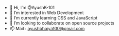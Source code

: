- 👋 Hi, I’m @AyushK-101
- 👀 I’m interested in Web Development
- 🌱 I’m currently learning CSS and JavaScript
- 💞️ I’m looking to collaborate on open source projects
- 📫 Mail : ayushbhaiya100@gmail.com

<!---
AyushK-101/AyushK-101 is a ✨ special ✨ repository because its `README.md` (this file) appears on your GitHub profile.
You can click the Preview link to take a look at your changes.
--->
